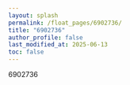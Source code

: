 ```yaml
---
layout: splash
permalink: /float_pages/6902736/
title: "6902736"
author_profile: false
last_modified_at: 2025-06-13
toc: false
---
```

 
6902736
